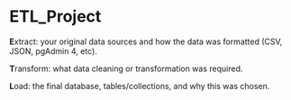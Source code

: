# ETL_Project

**E**xtract: your original data sources and how the data was formatted (CSV, JSON, pgAdmin 4, etc).

**T**ransform: what data cleaning or transformation was required.

**L**oad: the final database, tables/collections, and why this was chosen.